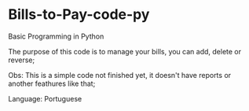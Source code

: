 # Bills-to-Pay-code-py
Basic Programming in Python

The purpose of this code is to manage your bills, you can add, delete or reverse;

Obs: This is a simple code not finished yet, it doesn't have reports or another feathures like that;

Language: Portuguese
